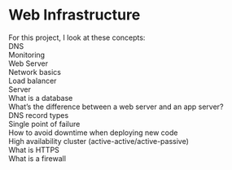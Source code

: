 # Web Infrastructure

For this project, I look at these concepts:  
	DNS  
	Monitoring  
	Web Server  
	Network basics  
	Load balancer  
	Server  
	What is a database  
	What’s the difference between a web server and an app server?  
	DNS record types  
	Single point of failure  
	How to avoid downtime when deploying new code  
	High availability cluster (active-active/active-passive)  
	What is HTTPS  
	What is a firewall  
